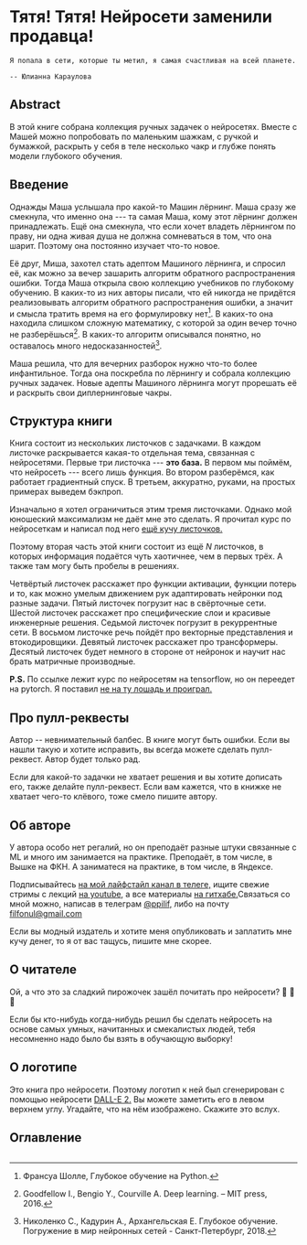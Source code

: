 # Тятя! Тятя! Нейросети заменили продавца!


```{epigraph}
Я попала в сети, которые ты метил, я самая счастливая на всей планете.

-- Юлианна Караулова
```

## Abstract

В этой книге собрана коллекция ручных задачек о нейросетях. Вместе с Машей можно попробовать по маленьким шажкам, с ручкой и бумажкой, раскрыть у себя в теле несколько чакр и глубже понять модели глубокого обучения.


## Введение

Однажды Маша услышала про какой-то Машин лёрнинг. Маша сразу же смекнула, что именно она --- та самая Маша, кому этот лёрнинг должен принадлежать. Ещё она смекнула, что если хочет владеть лёрнингом по праву, ни одна живая душа не должна сомневаться в том, что она шарит. Поэтому она постоянно изучает что-то новое. 

Её друг, Миша, захотел стать адептом Машиного лёрнинга, и спросил её, как можно за вечер зашарить алгоритм обратного распространения ошибки. Тогда Маша открыла свою коллекцию учебников по глубокому обучению. В каких-то из них авторы писали, что ей никогда не придётся реализовывать алгоритм обратного распространения ошибки, а значит и смысла тратить время на его формулировку нет[^mynote1]. В каких-то она находила слишком сложную математику, с которой за один вечер точно не разберёшься[^mynote2]. В каких-то алгоритм описывался понятно, но оставалось много недосказанностей[^mynote3]. 

Маша решила, что для вечерних разборок нужно что-то более инфантильное. Тогда она поскребла по лёрнингу и собрала коллекцию ручных задачек. Новые адепты Машиного лёрнинга могут прорешать её и раскрыть свои диплернинговые чакры.


## Структура книги

Книга состоит из нескольких листочков с задачками. В каждом листочке раскрывается какая-то отдельная тема, связанная с нейросетями. Первые три листочка --- **это база.** В первом мы поймём, что нейросеть --- всего лишь функция. Во втором разберёмся, как работает градиентный спуск. В третьем, аккуратно, руками, на простых примерах выведем бэкпроп. 

Изначально я хотел ограничиться этим тремя листочками. Однако мой юношеский максимализм не даёт мне это сделать. Я прочитал курс по нейросеткам и написал под него [ещё кучу листочков.](https://github.com/FUlyankin/deep_learning_tf) 

Поэтому вторая часть этой книги состоит из ещё $N$ листочков, в которых информация подаётся чуть хаотичнее, чем в первых трёх. А также там могу быть пробелы в решениях. 

Четвёртый листочек расскажет про функции активации, функции потерь и то, как можно умелым движением рук адаптировать нейронки под разные задачи. Пятый листочек погрузит нас в свёрточные сети. Шестой листочек расскажет про специфические слои и красивые инженерные решения. Седьмой листочек погрузит в рекуррентные сети. В восьмом листочке речь пойдёт про векторные представления и втокодировщики. Девятый листочек расскажет про трансформеры. Десятый листочек будет немного в стороне от нейронок и научит нас брать матричные производные. 

**P.S.** По ссылке лежит курс по нейросетям на tensorflow, но он переедет на pytorch. Я поставил [не на ту лошадь и проиграл.](https://t.me/gonzo_ML/1026) 

## Про пулл-реквесты

Автор -- невнимательный балбес. В книге могут быть ошибки. Если вы нашли такую и хотите исправить, вы всегда можете сделать пулл-реквест. Автор будет только рад. 

Если для какой-то задачки не хватает решения и вы хотите дописать его, также делайте пулл-реквест. Если вам кажется, что в книжке не хватает чего-то клёвого, тоже смело пишите автору.  


## Об авторе

У автора особо нет регалий, но он преподаёт разные штуки связанные с ML и много им занимается на практике. Преподаёт, в том числе, в Вышке на ФКН. А заниматеся на практике, в том числе, в Яндексе. 

Подписывайтесь [на мой лайфстайл канал в телеге,](https://t.me/ppilif_chanel) ищите свежие стримы с лекций [на youtube,](https://www.youtube.com/channel/UCO9ZmLCnIh669tYaPRsg4_w/playlists) а все материалы [на гитхабе.](https://github.com/FUlyankin)Связаться со мной можно, написав в телеграм [@ppilif,](https://t.me/ppilif) либо на почту filfonul@gmail.com

Если вы модный издатель и хотите меня опубликовать и заплатить мне кучу денег, то я от вас тащусь, пишите мне скорее. 


## О читателе

Ой, а что это за сладкий пирожочек зашёл почитать про нейросети? 💜 💜 💜

Если бы кто-нибудь когда-нибудь решил бы сделать нейросеть на основе самых умных, начитанных и смекалистых людей, тебя несомненно надо было бы взять в обучающую выборку! 


## О логотипе

Это книга про нейросети. Поэтому логотип к ней был сгенерирован с помощью нейросети [DALL-E 2.](https://openai.com/dall-e-2/) Вы можете заметить его в левом верхнем углу. Угадайте, что на нём изображено. Скажите это вслух. 


## Оглавление


```{tableofcontents}
```

[^mynote1]: Франсуа Шолле, Глубокое обучение на Python.
[^mynote2]: Goodfellow I., Bengio Y., Courville A. Deep learning. – MIT press, 2016.
[^mynote3]: Николенко С., Кадурин А., Архангельская Е. Глубокое обучение. Погружение в мир нейронных сетей - Санкт-Петербург, 2018.

